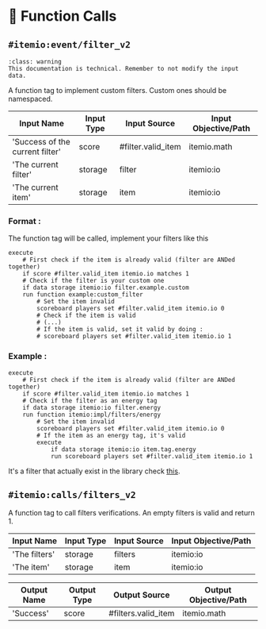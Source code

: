 # 🔧 Function Calls



## `#itemio:event/filter_v2`

```{admonition} Disclaimer 
:class: warning 
This documentation is technical. Remember to not modify the input data.
```

A function tag to implement custom filters. Custom ones should be namespaced.

| Input Name                            | Input Type   | Input Source             | Input Objective/Path    | 
| ---                                   | ---          | ---                      | ---                     | 
| 'Success of the current filter'       | score        | #filter.valid_item       | itemio.math             | 
| 'The current filter'                  | storage      | filter                   | itemio:io               |
| 'The current item'                    | storage      | item                     | itemio:io               |


### Format :
The function tag will be called, implement your filters like this

```mcfunction
execute 
    # First check if the item is already valid (filter are ANDed together)
    if score #filter.valid_item itemio.io matches 1 
    # Check if the filter is your custom one
    if data storage itemio:io filter.example.custom
    run function example:custom_filter
        # Set the item invalid
        scoreboard players set #filter.valid_item itemio.io 0
        # Check if the item is valid
        # (...)
        # If the item is valid, set it valid by doing :
        # scoreboard players set #filter.valid_item itemio.io 1
```



### Example :
```mcfunction
execute 
    # First check if the item is already valid (filter are ANDed together)
    if score #filter.valid_item itemio.io matches 1 
    # Check if the filter as an energy tag
    if data storage itemio:io filter.energy 
    run function itemio:impl/filters/energy
        # Set the item invalid
        scoreboard players set #filter.valid_item itemio.io 0
        # If the item as an energy tag, it's valid
        execute 
            if data storage itemio:io item.tag.energy 
            run scoreboard players set #filter.valid_item itemio.io 1
```
It's a filter that actually exist in the library check [this](https://github.com/edayot/ItemIO/blob/master/data/itemio/functions/impl/filters/repart.mcfunction).



## `#itemio:calls/filters_v2`

A function tag to call filters verifications. An empty filters is valid and return 1.

| Input Name                            | Input Type   | Input Source             | Input Objective/Path    | 
| ---                                   | ---          | ---                      | ---                     | 
| 'The filters'                         | storage      | filters                  | itemio:io               |
| 'The item'                            | storage      | item                     | itemio:io               |




| Output Name       | Output Type  | Output Source             | Output Objective/Path    | 
| ---               | ---          | ---                       | ---                     | 
| 'Success'         | score        | #filters.valid_item       | itemio.math             | 

